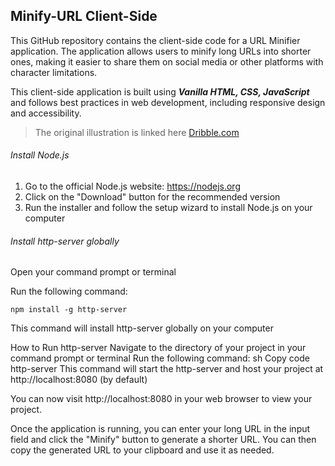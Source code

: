 ## Minify-URL Client-Side

This GitHub repository contains the client-side code for a URL Minifier application. The application allows users to minify long URLs into shorter ones, making it easier to share them on social media or other platforms with character limitations.

This client-side application is built using ***Vanilla HTML, CSS, JavaScript*** and follows best practices in web development, including responsive design and accessibility.

> The original illustration is linked here [Dribble.com](https://dribbble.com/shots/19676732-Storage-Compression)

###### Install Node.js
1. Go to the official Node.js website: https://nodejs.org
2. Click on the "Download" button for the recommended version
3. Run the installer and follow the setup wizard to install Node.js on your computer

###### Install http-server globally
Open your command prompt or terminal

Run the following command:
```
npm install -g http-server
```
This command will install http-server globally on your computer

How to Run http-server
Navigate to the directory of your project in your command prompt or terminal
Run the following command:
sh
Copy code
http-server
This command will start the http-server and host your project at http://localhost:8080 (by default)

You can now visit http://localhost:8080 in your web browser to view your project.

Once the application is running, you can enter your long URL in the input field and click the "Minify" button to generate a shorter URL. You can then copy the generated URL to your clipboard and use it as needed.
